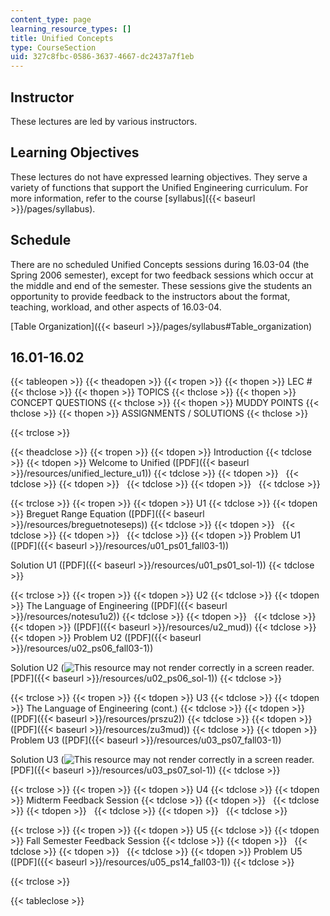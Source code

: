```yaml
---
content_type: page
learning_resource_types: []
title: Unified Concepts
type: CourseSection
uid: 327c8fbc-0586-3637-4667-dc2437a7f1eb
---
```


Instructor
----------

These lectures are led by various instructors.

Learning Objectives
-------------------

These lectures do not have expressed learning objectives. They serve a variety of functions that support the Unified Engineering curriculum. For more information, refer to the course [syllabus]({{< baseurl >}}/pages/syllabus).

Schedule
--------

There are no scheduled Unified Concepts sessions during 16.03-04 (the Spring 2006 semester), except for two feedback sessions which occur at the middle and end of the semester. These sessions give the students an opportunity to provide feedback to the instructors about the format, teaching, workload, and other aspects of 16.03-04.

[Table Organization]({{< baseurl >}}/pages/syllabus#Table_organization)

16.01-16.02
-----------

{{< tableopen >}}
{{< theadopen >}}
{{< tropen >}}
{{< thopen >}}
LEC #
{{< thclose >}}
{{< thopen >}}
TOPICS
{{< thclose >}}
{{< thopen >}}
CONCEPT QUESTIONS
{{< thclose >}}
{{< thopen >}}
MUDDY POINTS
{{< thclose >}}
{{< thopen >}}
ASSIGNMENTS / SOLUTIONS
{{< thclose >}}

{{< trclose >}}

{{< theadclose >}}
{{< tropen >}}
{{< tdopen >}}
Introduction
{{< tdclose >}}
{{< tdopen >}}
Welcome to Unified ([PDF]({{< baseurl >}}/resources/unified_lecture_u1))
{{< tdclose >}}
{{< tdopen >}}
 
{{< tdclose >}}
{{< tdopen >}}
 
{{< tdclose >}}
{{< tdopen >}}
 
{{< tdclose >}}

{{< trclose >}}
{{< tropen >}}
{{< tdopen >}}
U1
{{< tdclose >}}
{{< tdopen >}}
Breguet Range Equation ([PDF]({{< baseurl >}}/resources/breguetnoteseps))
{{< tdclose >}}
{{< tdopen >}}
 
{{< tdclose >}}
{{< tdopen >}}
 
{{< tdclose >}}
{{< tdopen >}}
Problem U1 ([PDF]({{< baseurl >}}/resources/u01_ps01_fall03-1))  
  
Solution U1 ([PDF]({{< baseurl >}}/resources/u01_ps01_sol-1))
{{< tdclose >}}

{{< trclose >}}
{{< tropen >}}
{{< tdopen >}}
U2
{{< tdclose >}}
{{< tdopen >}}
The Language of Engineering ([PDF]({{< baseurl >}}/resources/notesu1u2))
{{< tdclose >}}
{{< tdopen >}}
 
{{< tdclose >}}
{{< tdopen >}}
([PDF]({{< baseurl >}}/resources/u2_mud))
{{< tdclose >}}
{{< tdopen >}}
Problem U2 ([PDF]({{< baseurl >}}/resources/u02_ps06_fall03-1))  
  
Solution U2 (![This resource may not render correctly in a screen reader.](/images/inacessible.gif)[PDF]({{< baseurl >}}/resources/u02_ps06_sol-1))
{{< tdclose >}}

{{< trclose >}}
{{< tropen >}}
{{< tdopen >}}
U3
{{< tdclose >}}
{{< tdopen >}}
The Language of Engineering (cont.)
{{< tdclose >}}
{{< tdopen >}}
([PDF]({{< baseurl >}}/resources/prszu2))
{{< tdclose >}}
{{< tdopen >}}
([PDF]({{< baseurl >}}/resources/zu3mud))
{{< tdclose >}}
{{< tdopen >}}
Problem U3 ([PDF]({{< baseurl >}}/resources/u03_ps07_fall03-1))  
  
Solution U3 (![This resource may not render correctly in a screen reader.](/images/inacessible.gif)[PDF]({{< baseurl >}}/resources/u03_ps07_sol-1))
{{< tdclose >}}

{{< trclose >}}
{{< tropen >}}
{{< tdopen >}}
U4
{{< tdclose >}}
{{< tdopen >}}
Midterm Feedback Session
{{< tdclose >}}
{{< tdopen >}}
 
{{< tdclose >}}
{{< tdopen >}}
 
{{< tdclose >}}
{{< tdopen >}}
 
{{< tdclose >}}

{{< trclose >}}
{{< tropen >}}
{{< tdopen >}}
U5
{{< tdclose >}}
{{< tdopen >}}
Fall Semester Feedback Session
{{< tdclose >}}
{{< tdopen >}}
 
{{< tdclose >}}
{{< tdopen >}}
 
{{< tdclose >}}
{{< tdopen >}}
Problem U5 ([PDF]({{< baseurl >}}/resources/u05_ps14_fall03-1))
{{< tdclose >}}

{{< trclose >}}

{{< tableclose >}}